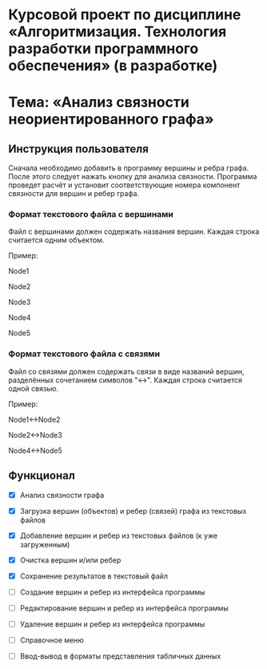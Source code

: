# Курсовой проект по дисциплине «Алгоритмизация. Технология разработки программного обеспечения» (в разработке)

# Тема: «Анализ связности неориентированного графа»

## Инструкция пользователя

Сначала необходимо добавить в программу вершины и ребра графа. После этого следует нажать кнопку для анализа связности. Программа проведет расчёт и установит соответствующие номера компонент связности для вершин и ребер графа.

### Формат текстового файла с вершинами

Файл с вершинами должен содержать названия вершин. Каждая строка считается одним объектом.

Пример:

Node1

Node2

Node3

Node4

Node5

### Формат текстового файла с связями

Файл со связями должен содержать связи в виде названий вершин, разделённых сочетанием символов "<->". Каждая строка считается одной связью.

Пример:

Node1<->Node2

Node2<->Node3

Node4<->Node5

## Функционал

- [x] Анализ связности графа
- [x] Загрузка вершин (объектов) и ребер (связей) графа из текстовых файлов
- [x] Добавление вершин и ребер из текстовых файлов (к уже загруженным)
- [x] Очистка вершин и/или ребер
- [x] Сохранение результатов в текстовый файл
- [ ] Создание вершин и ребер из интерфейса программы
- [ ] Редактирование вершин и ребер из интерфейса программы
- [ ] Удаление вершин и ребер из интерфейса программы
- [ ] Справочное меню
- [ ] Ввод-вывод в форматы представления табличных данных

